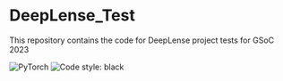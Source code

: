 # DeepLense_Test
This repository contains the code for DeepLense project tests for GSoC 2023

![PyTorch](https://img.shields.io/badge/PyTorch-%23EE4C2C.svg?style=flat&logo=PyTorch&logoColor=white)
![Code style: black](https://img.shields.io/badge/code%20style-black-000000.svg)


